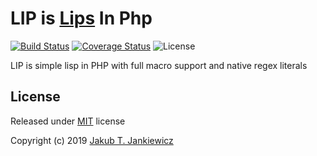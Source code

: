 # LIP is [Lips](https://github.com/jcubic/lips) In Php

[![Build Status](https://api.travis-ci.org/jcubic/lip.svg?branch=master)](https://travis-ci.org/jcubic/lip)
[![Coverage Status](https://coveralls.io/repos/github/jcubic/lip/badge.svg?branch=master)](https://coveralls.io/github/jcubic/lip?branch=master)
![License](https://img.shields.io/static/v1.svg?label=License&message=MIT&color=3E8474)

LIP is simple lisp in PHP with full macro support and native regex literals

## License

Released under [MIT](http://opensource.org/licenses/MIT) license

Copyright (c) 2019 [Jakub T. Jankiewicz](https://jcubic.pl/jakub-jankiewicz)
